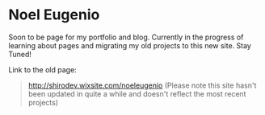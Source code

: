 # Noel Eugenio

Soon to be page for my portfolio and blog. Currently in the progress of learning about pages and migrating my old projects to this new site. Stay Tuned!

Link to the old page:
> http://shirodev.wixsite.com/noeleugenio
(Please note this site hasn't been updated in quite a while and doesn't reflect the most recent projects)
